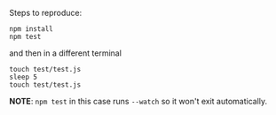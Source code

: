 Steps to reproduce:

    npm install
    npm test

and then in a different terminal

    touch test/test.js
    sleep 5
    touch test/test.js

**NOTE**: `npm test` in this case runs `--watch` so it won't exit
automatically.

